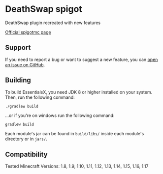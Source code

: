 # DeathSwap spigot

DeathSwap plugin recreated with new features

[Official spigotmc page](https://www.spigotmc.org/resources/deathswap.93312/)

Support
-------
If you need to report a bug or want to suggest a new feature, you
can [open an issue on GitHub](https://github.com/Elexation/DeathSwap-Spigot/issues/new).

Building
--------

To build EssentialsX, you need JDK 8 or higher installed on your system. Then, run the following command:

```sh
./gradlew build
```

...or if you're on windows run the following command:

```batch
gradlew build
```

Each module's jar can be found in `build/libs/` inside each module's directory or in `jars/`.

Compatibility
-------------
Tested Minecraft Versions: 1.8, 1.9, 1.10, 1.11, 1.12, 1.13, 1.14, 1.15, 1.16, 1.17
